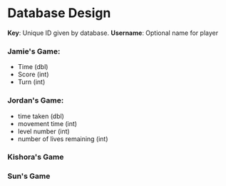# Database Design

**Key**: Unique ID given by database.
**Username**: Optional name for player

### Jamie's Game:
- Time (dbl)
- Score (int)
- Turn (int)

### Jordan's Game:

- time taken (dbl)
- movement time (int)
- level number (int)
- number of lives remaining (int)

### Kishora's Game

### Sun's Game

